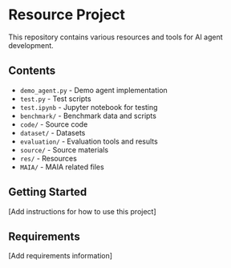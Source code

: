 # Resource Project

This repository contains various resources and tools for AI agent development.

## Contents

- `demo_agent.py` - Demo agent implementation
- `test.py` - Test scripts
- `test.ipynb` - Jupyter notebook for testing
- `benchmark/` - Benchmark data and scripts
- `code/` - Source code
- `dataset/` - Datasets
- `evaluation/` - Evaluation tools and results
- `source/` - Source materials
- `res/` - Resources
- `MAIA/` - MAIA related files

## Getting Started

[Add instructions for how to use this project]

## Requirements

[Add requirements information]
